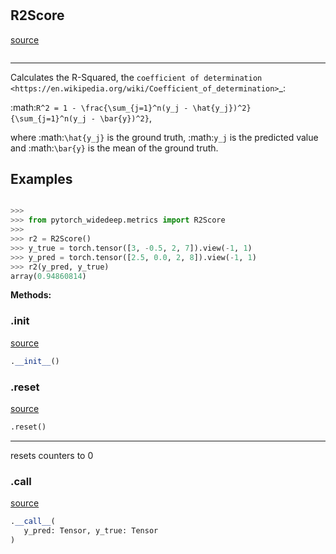 #


## R2Score
[source](https://github.com/jrzaurin/pytorch-widedeep/blob/master/pytorch_widedeep/metrics.py/#L347)
```python 

```


---
Calculates the R-Squared, the
`coefficient of determination <https://en.wikipedia.org/wiki/Coefficient_of_determination>`_:

:math:`R^2 = 1 - \frac{\sum_{j=1}^n(y_j - \hat{y_j})^2}{\sum_{j=1}^n(y_j - \bar{y})^2}`,

where :math:`\hat{y_j}` is the ground truth, :math:`y_j` is the predicted value and
:math:`\bar{y}` is the mean of the ground truth.

Examples
--------

```python

>>>
>>> from pytorch_widedeep.metrics import R2Score
>>>
>>> r2 = R2Score()
>>> y_true = torch.tensor([3, -0.5, 2, 7]).view(-1, 1)
>>> y_pred = torch.tensor([2.5, 0.0, 2, 8]).view(-1, 1)
>>> r2(y_pred, y_true)
array(0.94860814)
```


**Methods:**


### .__init__
[source](https://github.com/jrzaurin/pytorch-widedeep/blob/master/pytorch_widedeep/metrics.py/#L370)
```python
.__init__()
```


### .reset
[source](https://github.com/jrzaurin/pytorch-widedeep/blob/master/pytorch_widedeep/metrics.py/#L378)
```python
.reset()
```

---
resets counters to 0

### .__call__
[source](https://github.com/jrzaurin/pytorch-widedeep/blob/master/pytorch_widedeep/metrics.py/#L387)
```python
.__call__(
   y_pred: Tensor, y_true: Tensor
)
```

